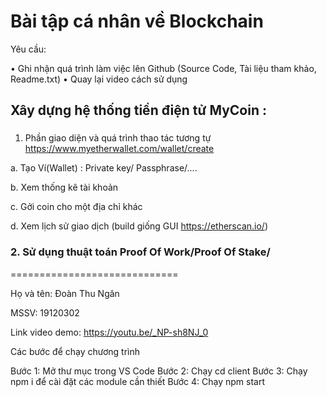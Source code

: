 # Bài tập cá nhân về Blockchain

Yêu cầu:

• Ghi nhận quá trình làm việc lên Github (Source Code, Tài liệu tham khảo, Readme.txt)
• Quay lại video cách sử dụng

## Xây dựng hệ thống tiền điện tử MyCoin :

###

1. Phần giao diện và quá trình thao tác tương tự https://www.myetherwallet.com/wallet/create

a. Tạo Ví(Wallet) : Private key/ Passphrase/....

b. Xem thống kê tài khoản

c. Gởi coin cho một địa chỉ khác

d. Xem lịch sử giao dịch (build giống GUI https://etherscan.io/)

### 2. Sử dụng thuật toán Proof Of Work/Proof Of Stake/

=============================

Họ và tên: Đoàn Thu Ngân

MSSV: 19120302

Link video demo: https://youtu.be/_NP-sh8NJ_0

Các bước để chạy chương trình

Bước 1: Mở thư mục trong VS Code
Bước 2: Chạy cd client
Bước 3: Chạy npm i để cài đặt các module cần thiết
Bước 4: Chạy npm start
